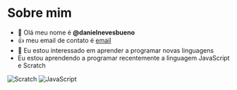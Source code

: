 # Sobre mim
- 👋 Olá meu nome é **@danielnevesbueno**
- :+1: meu email de contato é [email](daniel.neves.bueno@escola.pr.gov.br)
- 🌱 Eu estou interessado em aprender a programar novas linguagens
-  Eu estou aprendendo a programar recentemente a linguagem JavaScript e Scratch

![Scratch](https://img.shields.io/badge/Scratch-4D97FF?style=for-the-badge&logo=Scratch&logoColor=white)
![JavaScript](https://img.shieds.io/badge/JavaScrit-323330?style=for-the-badge&logo=javascript&logoColor=F7DF1E)


